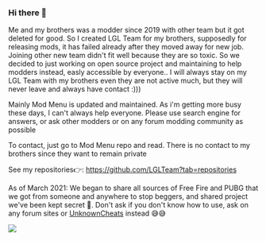 ### Hi there 👋 

Me and my brothers was a modder since 2019 with other team but it got deleted for good. So I created LGL Team for my brothers, supposedly for releasing mods, it has failed already after they moved away for new job. Joining other new team didn't fit well because they are so toxic. So we decided to just working on open source project and maintaining to help modders instead, easly accessible by everyone.. I will always stay on my LGL Team with my brothers even they are not active much, but they will never leave and always have contact :))) 

Mainly Mod Menu is updated and maintained. As i'm getting more busy these days, I can't always help everyone. Please use search engine for answers, or ask other modders or on any forum modding community as possible

To contact, just go to Mod Menu repo and read. There is no contact to my brothers since they want to remain private

See my repositories👉: https://github.com/LGLTeam?tab=repositories

As of March 2021: We began to share all sources of Free Fire and PUBG that we got from someone and anywhere to stop beggers, and shared project we've been kept secret 🤣. Don't ask if you don't know how to use, ask on any forum sites or [UnknownCheats](https://www.unknowncheats.me/forum/index.php) instead 😅😅

![](https://github-readme-stats.vercel.app/api?username=LGLTeam&show_icons=true&theme=radical)
